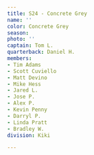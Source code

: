 ```yaml
---
title: S24 - Concrete Grey
name: ''
color: Concrete Grey
season: 
photo: ''
captain: Tom L.
quarterback: Daniel H.
members:
- Tim Adams
- Scott Cuviello
- Matt Devino
- Mike Hess
- Jared L.
- Jose P.
- Alex P.
- Kevin Penny
- Darryl P.
- Linda Pratt
- Bradley W.
division: Kiki

---
```

